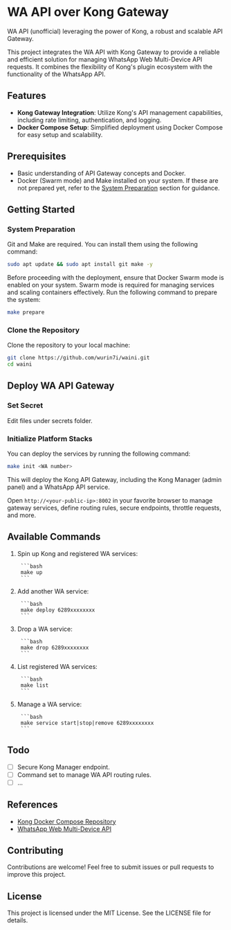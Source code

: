 # WA API over Kong Gateway

WA API (unofficial) leveraging the power of Kong, a robust and scalable API Gateway.

This project integrates the WA API with Kong Gateway to provide a reliable and efficient solution for managing WhatsApp Web Multi-Device API requests. It combines the flexibility of Kong's plugin ecosystem with the functionality of the WhatsApp API.

## Features

- **Kong Gateway Integration**: Utilize Kong's API management capabilities, including rate limiting, authentication, and logging.
- **Docker Compose Setup**: Simplified deployment using Docker Compose for easy setup and scalability.

## Prerequisites

- Basic understanding of API Gateway concepts and Docker.
- Docker (Swarm mode) and Make installed on your system.
    If these are not prepared yet, refer to the [System Preparation](#system-preparation) section for guidance.

## Getting Started

### System Preparation

Git and Make are required. You can install them using the following command:

```bash
sudo apt update && sudo apt install git make -y
```

Before proceeding with the deployment, ensure that Docker Swarm mode is enabled on your system. Swarm mode is required for managing services and scaling containers effectively. Run the following command to prepare the system:

```bash
make prepare
```

### Clone the Repository

Clone the repository to your local machine:

```bash
git clone https://github.com/wurin7i/waini.git
cd waini
```

## Deploy WA API Gateway

### Set Secret

Edit files under secrets folder.

### Initialize Platform Stacks

You can deploy the services by running the following command:

```bash
make init <WA number>
```

This will deploy the Kong API Gateway, including the Kong Manager (admin panel) and a WhatsApp API service.

Open `http://<your-public-ip>:8002` in your favorite browser to manage gateway services, define routing rules, secure endpoints, throttle requests, and more.

## Available Commands

1) Spin up Kong and registered WA services:

        ```bash
        make up
        ```

2) Add another WA service:

        ```bash
        make deploy 6289xxxxxxxx
        ```

3) Drop a WA service:

        ```bash
        make drop 6289xxxxxxxx
        ```

4) List registered WA services:

        ```bash
        make list
        ```

5) Manage a WA service:

        ```bash
        make service start|stop|remove 6289xxxxxxxx
        ```

## Todo

- [ ] Secure Kong Manager endpoint.
- [ ] Command set to manage WA API routing rules.
- [ ] ...

## References

- [Kong Docker Compose Repository](https://github.com/Kong/docker-kong/tree/master/compose)
- [WhatsApp Web Multi-Device API](https://github.com/aldinokemal/go-whatsapp-web-multidevice)

## Contributing

Contributions are welcome! Feel free to submit issues or pull requests to improve this project.

## License

This project is licensed under the MIT License. See the LICENSE file for details.
